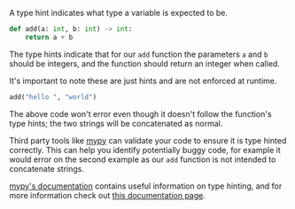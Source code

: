 A type hint indicates what type a variable is expected to be.
```python
def add(a: int, b: int) -> int:
    return a + b
```
The type hints indicate that for our `add` function the parameters `a` and `b` should be integers, and the function should return an integer when called.

It's important to note these are just hints and are not enforced at runtime.

```python
add("hello ", "world")
```
The above code won't error even though it doesn't follow the function's type hints; the two strings will be concatenated as normal.

Third party tools like [mypy](https://mypy.readthedocs.io/en/stable/introduction.html) can validate your code to ensure it is type hinted correctly. This can help you identify potentially buggy code, for example it would error on the second example as our `add` function is not intended to concatenate strings.

[mypy's documentation](https://mypy.readthedocs.io/en/stable/builtin_types.html) contains useful information on type hinting, and for more information check out [this documentation page](https://typing.readthedocs.io/en/latest/index.html).